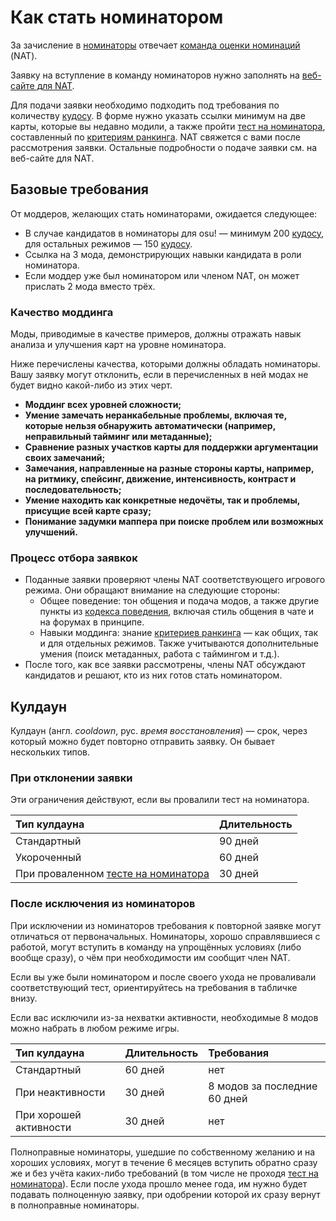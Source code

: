 # Как стать номинатором

За зачисление в [номинаторы](/wiki/People/The_Team/Beatmap_Nominators) отвечает [команда оценки номинаций](/wiki/People/The_Team/Nomination_Assessment_Team) (NAT).

Заявку на вступление в команду номинаторов нужно заполнять на [веб-сайте для NAT](http://bn.mappersguild.com/bnapps).

Для подачи заявки необходимо подходить под требования по количеству [кудосу](/wiki/Modding/Kudosu). В форме нужно указать ссылки минимум на две карты, которые вы недавно модили, а также пройти [тест на номинатора](/wiki/People/The_Team/Beatmap_Nominators/Beatmap_Nominator_Test), составленный по [критериям ранкинга](/wiki/Ranking_Criteria). NAT свяжется с вами после рассмотрения заявки. Остальные подробности о подаче заявки см. на веб-сайте для NAT.

## Базовые требования

От моддеров, желающих стать номинаторами, ожидается следующее:

- В случае кандидатов в номинаторы для osu! — минимум 200 [кудосу](/wiki/Modding/Kudosu), для остальных режимов — 150 [кудосу](/wiki/Modding/Kudosu).
- Ссылка на 3 мода, демонстрирующих навыки кандидата в роли номинатора.
- Если моддер уже был номинатором или членом NAT, он может прислать 2 мода вместо трёх.

### Качество моддинга

Моды, приводимые в качестве примеров, должны отражать навык анализа и улучшения карт на уровне номинатора.

Ниже перечислены качества, которыми должны обладать номинаторы. Вашу заявку могут отклонить, если в перечисленных в ней модах не будет видно какой-либо из этих черт.

- **Моддинг всех уровней сложности;**
- **Умение замечать неранкабельные проблемы, включая те, которые нельзя обнаружить автоматически (например, неправильный тайминг или метаданные);**
- **Сравнение разных участков карты для поддержки аргументации своих замечаний;**
- **Замечания, направленные на разные стороны карты, например, на ритмику, спейсинг, движение, интенсивность, контраст и последовательность;**
- **Умение находить как конкретные недочёты, так и проблемы, присущие всей карте сразу;**
- **Понимание задумки маппера при поиске проблем или возможных улучшений.**

### Процесс отбора заявкок

- Поданные заявки проверяют члены NAT соответствующего игрового режима. Они обращают внимание на следующие стороны:
  - Общее поведение: тон общения и подача модов, а также другие пункты из [кодекса поведения](/wiki/Rules/Code_of_Conduct_for_Modding_and_Mapping), включая стиль общения в чате и на форумах в принципе.
  - Навыки моддинга: знание [критериев ранкинга](/wiki/Ranking_Criteria) — как общих, так и для отдельных режимов. Также учитываются дополнительные умения (поиск метаданных, работа с таймингом и т.д.).
- После того, как все заявки рассмотрены, члены NAT обсуждают кандидатов и решают, кто из них готов стать номинатором.

## Кулдаун

Кулдаун (англ. *cooldown*, рус. *время восстановления*) — срок, через который можно будет повторно отправить заявку. Он бывает нескольких типов.

### При отклонении заявки

Эти ограничения действуют, если вы провалили тест на номинатора.

| Тип кулдауна | Длительность |
| :-- | :-- |
| Стандартный | 90 дней |
| Укороченный | 60 дней |
| При проваленном [тесте на номинатора](/wiki/People/The_Team/Beatmap_Nominators/Beatmap_Nominator_Test) | 30 дней |

### После исключения из номинаторов

При исключении из номинаторов требования к повторной заявке могут отличаться от первоначальных. Номинаторы, хорошо справлявшиеся с работой, могут вступить в команду на упрощённых условиях (либо вообще сразу), о чём при необходимости им сообщит член NAT.

Если вы уже были номинатором и после своего ухода не проваливали соответствующий тест, ориентируйтесь на требования в табличке внизу.

Если вас исключили из-за нехватки активности, необходимые 8 модов можно набрать в любом режиме игры.

| Тип кулдауна | Длительность | Требования |
| :-- | :-- | :-- |
| Стандартный | 60 дней | нет |
| При неактивности | 30 дней | 8 модов за последние 60 дней |
| При хорошей активности | 30 дней | нет |

Полноправные номинаторы, ушедшие по собственному желанию и на хороших условиях, могут в течение 6 месяцев вступить обратно сразу же и без учёта каких-либо требований (в том числе не проходя [тест на номинатора](/wiki/People/The_Team/Beatmap_Nominators/Beatmap_Nominator_Test)). Если после ухода прошло менее года, им нужно будет подавать полноценную заявку, при одобрении которой их сразу вернут в полноправные номинаторы.
